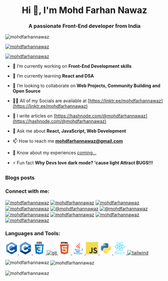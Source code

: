<h1 align="center">Hi 👋, I'm Mohd Farhan Nawaz</h1>
<h3 align="center">A passionate Front-End developer from India</h3>

<p align="left"> <img src="https://komarev.com/ghpvc/?username=mohdfarhannawaz&label=Profile%20views&color=0e75b6&style=flat" alt="mohdfarhannawaz" /> </p>

<p align="left"> <a href="https://github.com/ryo-ma/github-profile-trophy"><img src="https://github-profile-trophy.vercel.app/?username=mohdfarhannawaz" alt="mohdfarhannawaz" /></a> </p>

<p align="left"> <a href="https://twitter.com/mohdfarhannawaz" target="blank"><img src="https://img.shields.io/twitter/follow/mohdfarhannawaz?logo=twitter&style=for-the-badge" alt="mohdfarhannawaz" /></a> </p>

- 🔭 I’m currently working on **Front-End Development skills**

- 🌱 I’m currently learning **React and DSA**

- 👯 I’m looking to collaborate on **Web Projects, Community Building and Open Source**

- 👨‍💻 All of my Socials are available at [https://linktr.ee/mohdfarhannawaz](https://linktr.ee/mohdfarhannawaz)

- 📝 I write articles on [https://hashnode.com/@mohdfarhannawaz](https://hashnode.com/@mohdfarhannawaz)

- 💬 Ask me about **React, JavaScript, Web Development**

- 📫 How to reach me **mohdfarhannawaz@gmail.com**

- 📄 Know about my experiences [coming...](coming...)

- ⚡ Fun fact **Why Devs love dark mode? 'cause light Attract BUGS!!!**

### Blogs posts
<!-- BLOG-POST-LIST:START -->
<!-- BLOG-POST-LIST:END -->

<h3 align="left">Connect with me:</h3>
<p align="left">
<a href="https://dev.to/mohdfarhannawaz" target="blank"><img align="center" src="https://raw.githubusercontent.com/rahuldkjain/github-profile-readme-generator/master/src/images/icons/Social/devto.svg" alt="mohdfarhannawaz" height="30" width="40" /></a>
<a href="https://twitter.com/mohdfarhannawaz" target="blank"><img align="center" src="https://raw.githubusercontent.com/rahuldkjain/github-profile-readme-generator/master/src/images/icons/Social/twitter.svg" alt="mohdfarhannawaz" height="30" width="40" /></a>
<a href="https://linkedin.com/in/mohdfarhannawaz" target="blank"><img align="center" src="https://raw.githubusercontent.com/rahuldkjain/github-profile-readme-generator/master/src/images/icons/Social/linked-in-alt.svg" alt="mohdfarhannawaz" height="30" width="40" /></a>
<a href="https://instagram.com/mohdfarhannawaz" target="blank"><img align="center" src="https://raw.githubusercontent.com/rahuldkjain/github-profile-readme-generator/master/src/images/icons/Social/instagram.svg" alt="mohdfarhannawaz" height="30" width="40" /></a>
<a href="https://hashnode.com/@mohdfarhannawaz" target="blank"><img align="center" src="https://raw.githubusercontent.com/rahuldkjain/github-profile-readme-generator/master/src/images/icons/Social/hashnode.svg" alt="@mohdfarhannawaz" height="30" width="40" /></a>
<a href="https://medium.com/@mohdfarhannawaz" target="blank"><img align="center" src="https://raw.githubusercontent.com/rahuldkjain/github-profile-readme-generator/master/src/images/icons/Social/medium.svg" alt="@mohdfarhannawaz" height="30" width="40" /></a>
<a href="https://www.youtube.com/channel/UCjmZ6yyXUnb1-cfi03Bn9sw" target="blank"><img align="center" src="https://raw.githubusercontent.com/rahuldkjain/github-profile-readme-generator/master/src/images/icons/Social/youtube.svg" alt="mohdfarhannawaz" height="30" width="40" /></a>
<a href="https://codeforces.com/profile/mohdfarhannawaz" target="blank"><img align="center" src="https://raw.githubusercontent.com/rahuldkjain/github-profile-readme-generator/master/src/images/icons/Social/codeforces.svg" alt="mohdfarhannawaz" height="30" width="40" /></a>
<a href="https://www.leetcode.com/mohdfarhannawaz" target="blank"><img align="center" src="https://raw.githubusercontent.com/rahuldkjain/github-profile-readme-generator/master/src/images/icons/Social/leet-code.svg" alt="mohdfarhannawaz" height="30" width="40" /></a>
<a href="https://auth.geeksforgeeks.org/user/mohdfarhannawaz" target="blank"><img align="center" src="https://raw.githubusercontent.com/rahuldkjain/github-profile-readme-generator/master/src/images/icons/Social/geeks-for-geeks.svg" alt="mohdfarhannawaz" height="30" width="40" /></a>
</p>

<h3 align="left">Languages and Tools:</h3>
<p align="left"> <a href="https://www.cprogramming.com/" target="_blank" rel="noreferrer"> <img src="https://raw.githubusercontent.com/devicons/devicon/master/icons/c/c-original.svg" alt="c" width="40" height="40"/> </a> <a href="https://www.w3schools.com/cpp/" target="_blank" rel="noreferrer"> <img src="https://raw.githubusercontent.com/devicons/devicon/master/icons/cplusplus/cplusplus-original.svg" alt="cplusplus" width="40" height="40"/> </a> <a href="https://www.w3schools.com/css/" target="_blank" rel="noreferrer"> <img src="https://raw.githubusercontent.com/devicons/devicon/master/icons/css3/css3-original-wordmark.svg" alt="css3" width="40" height="40"/> </a> <a href="https://git-scm.com/" target="_blank" rel="noreferrer"> <img src="https://www.vectorlogo.zone/logos/git-scm/git-scm-icon.svg" alt="git" width="40" height="40"/> </a> <a href="https://www.w3.org/html/" target="_blank" rel="noreferrer"> <img src="https://raw.githubusercontent.com/devicons/devicon/master/icons/html5/html5-original-wordmark.svg" alt="html5" width="40" height="40"/> </a> <a href="https://www.java.com" target="_blank" rel="noreferrer"> <img src="https://raw.githubusercontent.com/devicons/devicon/master/icons/java/java-original.svg" alt="java" width="40" height="40"/> </a> <a href="https://developer.mozilla.org/en-US/docs/Web/JavaScript" target="_blank" rel="noreferrer"> <img src="https://raw.githubusercontent.com/devicons/devicon/master/icons/javascript/javascript-original.svg" alt="javascript" width="40" height="40"/> </a> <a href="https://www.python.org" target="_blank" rel="noreferrer"> <img src="https://raw.githubusercontent.com/devicons/devicon/master/icons/python/python-original.svg" alt="python" width="40" height="40"/> </a> <a href="https://reactjs.org/" target="_blank" rel="noreferrer"> <img src="https://raw.githubusercontent.com/devicons/devicon/master/icons/react/react-original-wordmark.svg" alt="react" width="40" height="40"/> </a> <a href="https://tailwindcss.com/" target="_blank" rel="noreferrer"> <img src="https://www.vectorlogo.zone/logos/tailwindcss/tailwindcss-icon.svg" alt="tailwind" width="40" height="40"/> </a> </p>

<p><img align="left" src="https://github-readme-stats.vercel.app/api/top-langs?username=mohdfarhannawaz&show_icons=true&locale=en&layout=compact" alt="mohdfarhannawaz" /></p>

<p>&nbsp;<img align="center" src="https://github-readme-stats.vercel.app/api?username=mohdfarhannawaz&show_icons=true&locale=en" alt="mohdfarhannawaz" /></p>

<p><img align="center" src="https://github-readme-streak-stats.herokuapp.com/?user=mohdfarhannawaz&" alt="mohdfarhannawaz" /></p>
